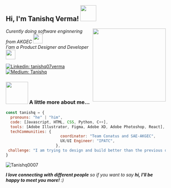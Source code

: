 <h2> Hi, I'm Tanishq Verma! <img src="https://media.giphy.com/media/LZElUsjl1Bu6c/giphy.gif" width="50"></h2>
<img align='right' src="https://media.giphy.com/media/SvRmX9NAeUeiyLcMtw/giphy.gif" width="230">
<p><em>Curently doing software enginnering from AKGEC <img src="https://media.giphy.com/media/fYSnHlufseco8Fh93Z/giphy.gif" width="30"></br>I'am a Product Designer and Developer<img src="https://media.giphy.com/media/WUlplcMpOCEmTGBtBW/giphy.gif" width="30"> </em></p>

[![Linkedin: tanishq07verma](https://img.shields.io/badge/-tanishq07verma-blue?style=flat-square&logo=Linkedin&logoColor=white&link=https://www.linkedin.com/in/tanishq07verma/)](https://www.linkedin.com/in/tanishq07verma/) [![Medium: Tanishq](https://img.shields.io/badge/-Tanishq-blue?style=flat-square&logo=Medium&logoColor=white&link=https://medium.com/@tanishqverma/)](https://medium.com/@tanishqverma)

### <img src="https://media.giphy.com/media/XnqUYOaSBRaLe/giphy.gif" width="70"> A little more about me...  
```javascript
const tanishq = {
  pronouns: "he" | "him",
  code: [Javascript, HTML, CSS, Python, C++],
  tools: [Adobe Illustrator, Figma, Adobe XD, Adobe Photoshop, React],
  techCommunities: {
                        coordinator: "Team Conatus and SAE-AKGEC",
                        UX/UI Engineer: "IPATC",
                      },
 challenge: "I am trying to design and build better than the previous day"
}
```
<img src="https://github-readme-stats.vercel.app/api/top-langs/?username=Tanishq0007&layout=compact&theme=dark&show_all_langs=true" alt="Tanishq0007" />

<em><b>I love connecting with different people</b> so if you want to say <b>hi, I'll be happy to meet you more!</b> :)</em>
